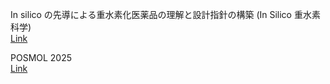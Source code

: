 In silico の先導による重水素化医薬品の理解と設計指針の構築 (In Silico 重水素科学)  
[Link](https://ycuqpc.github.io/kibanS-25H00428/)  
  
POSMOL 2025  
[Link](https://www-user.yokohama-cu.ac.jp/~tachi/posmol2025/index.html#Welcome)  
